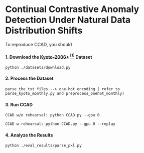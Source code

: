 # Continual Contrastive Anomaly Detection Under Natural Data Distribution Shifts

To reproduce CCAD, you should

#### 1. Download the [Kyoto-2006+](http://www.takakura.com/Kyoto_data/new_data201704/) [$^{[1]}$](https://citeseerx.ist.psu.edu/document?repid=rep1&type=pdf&doi=7e5d5b3c53aec8ec833347001305d1b933c13a9a#page=32) Dataset

```
python ./datasets/download.py
```

#### 2. Process the Dataset

```
parse the txt files --> one-hot encoding ( refer to parse_kyoto_monthly.py and preprocess_onehot_monthly)
```

#### 3. Run CCAD

```
CCAD w/o rehearsal: python CCAD.py --gpu 0 
```

```
CCAD w rehearsal: python CCAD.py --gpu 0 --replay 
```

#### 4. Analyze the Results

```
python ./eval_results/parse_pkl.py
```



